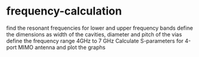 # frequency-calculation
find the resonant frequencies for lower and upper frequency bands
define the dimensions as width of the cavities, diameter and pitch of the vias
define the frequency range 4GHz to 7 GHz
Calculate S-parameters for 4-port MIMO antenna and plot the graphs
